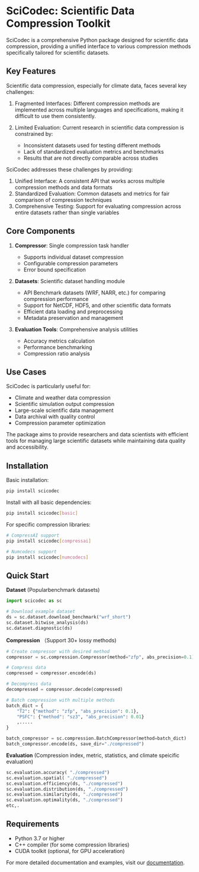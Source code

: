 # SciCodec: Scientific Data Compression Toolkit

SciCodec is a comprehensive Python package designed for scientific data compression, providing a unified interface to various compression methods specifically tailored for scientific datasets.

## Key Features

Scientific data compression, especially for climate data, faces several key challenges:

1. Fragmented Interfaces: Different compression methods are implemented across multiple languages and specifications, making it difficult to use them consistently.

2. Limited Evaluation: Current research in scientific data compression is constrained by:
   - Inconsistent datasets used for testing different methods
   - Lack of standardized evaluation metrics and benchmarks
   - Results that are not directly comparable across studies

SciCodec addresses these challenges by providing:

1. Unified Interface: A consistent API that works across multiple compression methods and data formats
2. Standardized Evaluation: Common datasets and metrics for fair comparison of compression techniques
3. Comprehensive Testing: Support for evaluating compression across entire datasets rather than single variables

## Core Components

1. **Compressor**: Single compression task handler
   - Supports individual dataset compression
   - Configurable compression parameters
   - Error bound specification
2. **Datasets**: Scientific dataset handling module
   - API Benchmark datasets (WRF, NARR, etc.) for comparing compression performance
   - Support for NetCDF, HDF5, and other scientific data formats
   - Efficient data loading and preprocessing
   - Metadata preservation and management

3. **Evaluation Tools**: Comprehensive analysis utilities
   - Accuracy metrics calculation
   - Performance benchmarking
   - Compression ratio analysis

## Use Cases

SciCodec is particularly useful for:
- Climate and weather data compression
- Scientific simulation output compression
- Large-scale scientific data management
- Data archival with quality control
- Compression parameter optimization

The package aims to provide researchers and data scientists with efficient tools for managing large scientific datasets while maintaining data quality and accessibility.

## Installation

Basic installation:
```bash
pip install scicodec
```

Install with all basic dependencies:
```bash
pip install scicodec[basic]
```

For specific compression libraries:
```bash
# CompressAI support
pip install scicodec[compressai]

# Numcodecs support
pip install scicodec[numcodecs]
```

## Quick Start

**Dataset** (Popularbenchmark datasets)
```python
import scicodec as sc

# Download example dataset
ds = sc.dataset.download_benchmark("wrf_short")
sc.dataset.bitwise_analysis(ds)
sc.dataset.diagnostic(ds)
```

**Compression** （Support 30+ lossy methods)
```python
# Create compressor with desired method
compressor = sc.compression.Compressor(method="zfp", abs_precision=0.1)

# Compress data
compressed = compressor.encode(ds)

# Decompress data
decompressed = compressor.decode(compressed)

# Batch compression with multiple methods
batch_dict = {
    "T2": {"method": "zfp", "abs_precision": 0.1},
    "PSFC": {"method": "sz3", "abs_precision": 0.01}
    ,.....
}

batch_compressor = sc.compression.BatchCompressor(method=batch_dict)
batch_compressor.encode(ds, save_dir="./compressed")
```

**Evaluation** (Compression index, metric, statistics, and climate speicific evaluation)
```python
sc.evaluation.accuracy( "./compressed")
sc.evaluation.spatial( "./compressed")
sc.evaluation.efficiency(ds, "./compressed")
sc.evaluation.distribution(ds, "./compressed")
sc.evaluation.similarity(ds, "./compressed")
sc.evaluation.optimality(ds, "./compressed")
etc,.
```

## Requirements

- Python 3.7 or higher
- C++ compiler (for some compression libraries)
- CUDA toolkit (optional, for GPU acceleration)

For more detailed documentation and examples, visit our [documentation](https://github.com/sci-codec/sci-codec).
```
